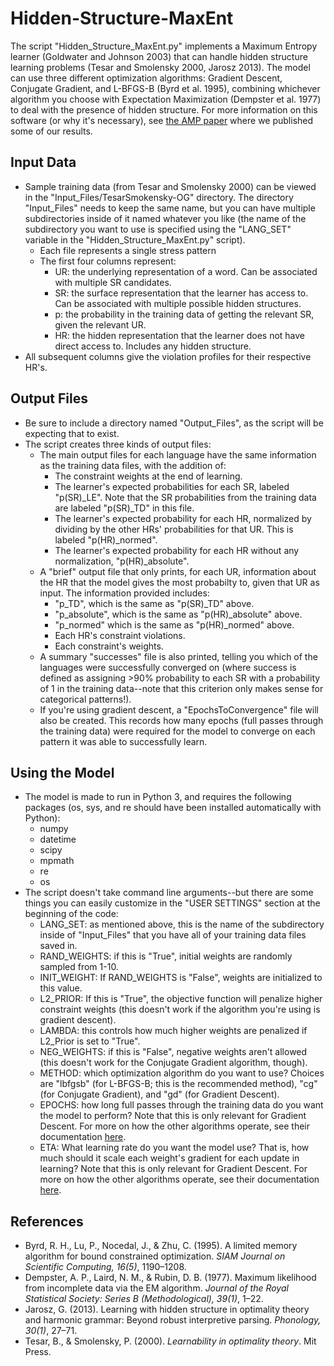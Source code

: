 # Hidden-Structure-MaxEnt
The script "Hidden_Structure_MaxEnt.py" implements a Maximum Entropy learner (Goldwater and Johnson 2003) that can handle hidden structure learning problems (Tesar and Smolensky 2000, Jarosz 2013). The model can use three different optimization algorithms: Gradient Descent, Conjugate Gradient, and L-BFGS-B (Byrd et al. 1995), combining whichever algorithm you choose with Expectation Maximization (Dempster et al. 1977) to deal with the presence of hidden structure. For more information on this software (or why it's necessary), see [the AMP paper](https://journals.linguisticsociety.org/proceedings/index.php/amphonology/article/view/5175) where we published some of our results.

## Input Data
- Sample training data (from Tesar and Smolensky 2000) can be viewed in the "Input_Files/TesarSmokensky-OG" directory. The directory "Input_Files" needs to keep the same name, but you can have multiple subdirectories inside of it named whatever you like (the name of the subdirectory you want to use is specified using the "LANG_SET" variable in the "Hidden_Structure_MaxEnt.py" script).
  - Each file represents a single stress pattern
  - The first four columns represent:
    - UR: the underlying representation of a word. Can be associated with multiple SR candidates.
    - SR: the surface representation that the learner has access to. Can be associated with multiple possible hidden structures.
    - p: the probability in the training data of getting the relevant SR, given the relevant UR.
    - HR: the hidden representation that the learner does not have direct access to. Includes any hidden structure.
- All subsequent columns give the violation profiles for their respective HR's. 

## Output Files
- Be sure to include a directory named "Output_Files", as the script will be expecting that to exist.
- The script creates three kinds of output files:
  - The main output files for each language have the same information as the training data files, with the addition of:
    - The constraint weights at the end of learning.
    - The learner's expected probabilities for each SR, labeled "p(SR)_LE". Note that the SR probabilities from the training data are labeled "p(SR)_TD" in this file.
    - The learner's expected probability for each HR, normalized by dividing by the other HRs' probabilities for that UR. This is labeled "p(HR)_normed".
    - The learner's expected probability for each HR without any normalization, "p(HR)_absolute". 
  - A "brief" output file that only prints, for each UR, information about the HR that the model gives the most probabilty to, given that UR as input. The information provided includes: 
    - "p_TD", which is the same as "p(SR)_TD" above.
    - "p_absolute", which is the same as "p(HR)_absolute" above.
    - "p_normed" which is the same as "p(HR)_normed" above.
    - Each HR's constraint violations.
    - Each constraint's weights.
  - A summary "successes" file is also printed, telling you which of the languages were successfully converged on (where success is defined as assigning >90% probability to each SR with a probability of 1 in the training data--note that this criterion only makes sense for categorical patterns!).
  - If you're using gradient descent, a "EpochsToConvergence" file will also be created. This records how many epochs (full passes through the training data) were required for the model to converge on each pattern it was able to successfully learn.

## Using the Model
- The model is made to run in Python 3, and requires the following packages (os, sys, and re should have been installed automatically with Python):
  - numpy
  - datetime
  - scipy
  - mpmath
  - re
  - os
- The script doesn't take command line arguments--but there are some things you can easily customize in the "USER SETTINGS" section at the beginning of the code:
  - LANG_SET: as mentioned above, this is the name of the subdirectory inside of "Input_Files" that you have all of your training data files saved in.
  - RAND_WEIGHTS: if this is "True", initial weights are randomly sampled from 1-10.
  - INIT_WEIGHT: If RAND_WEIGHTS is "False", weights are initialized to this value.
  - L2_PRIOR: If this is "True", the objective function will penalize higher constraint weights (this doesn't work if the algorithm you're using is gradient descent).
  - LAMBDA: this controls how much higher weights are penalized if L2_Prior is set to "True".
  - NEG_WEIGHTS: if this is "False", negative weights aren't allowed (this doesn't work for the Conjugate Gradient algorithm, though).
  - METHOD: which optimization algorithm do you want to use? Choices are "lbfgsb" (for L-BFGS-B; this is the recommended method), "cg" (for Conjugate Gradient), and "gd" (for Gradient Descent).
  - EPOCHS: how long full passes through the training data do you want the model to perform? Note that this is only relevant for Gradient Descent. For more on how the other algorithms operate, see their documentation [here](https://docs.scipy.org/doc/scipy/reference/generated/scipy.optimize.minimize.html#scipy.optimize.minimize).
  - ETA: What learning rate do you want the model use? That is, how much should it scale each weight's gradient for each update in learning? Note that this is only relevant for Gradient Descent. For more on how the other algorithms operate, see their documentation [here](https://docs.scipy.org/doc/scipy/reference/generated/scipy.optimize.minimize.html#scipy.optimize.minimize).

## References
- Byrd, R. H., Lu, P., Nocedal, J., & Zhu, C. (1995). A limited memory algorithm for bound constrained optimization. *SIAM Journal on Scientific Computing, 16(5)*, 1190–1208.
- Dempster, A. P., Laird, N. M., & Rubin, D. B. (1977). Maximum likelihood from incomplete data via the EM algorithm. *Journal of the Royal Statistical Society: Series B (Methodological), 39(1)*, 1–22.
- Jarosz, G. (2013). Learning with hidden structure in optimality theory and harmonic grammar: Beyond robust interpretive parsing. *Phonology, 30(1)*, 27–71.
- Tesar, B., & Smolensky, P. (2000). *Learnability in optimality theory*. Mit Press.


